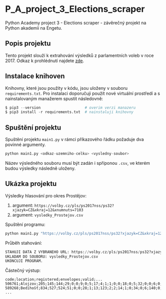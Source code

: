 # P_A_project_3_Elections_scraper
Python Academy project 3 - Elections scraper - závěrečný projekt na Python akademii na Engetu.

## Popis projektu
Tento projekt slouží k extrahování výsledků z parlamentních voleb v roce 2017. Odkaz k prohlédnutí najdete [zde](https://volby.cz/pls/ps2017nss/ps3?xjazyk=CZ).

## Instalace knihoven
Knihovny, které jsou použity v kódu, jsou uloženy v souboru `requirements.txt`. Pro instalaci doporučuji použít nové virtuální prostředí a s nainstalovaným manažerem spustit následovně:
```python
$ pip3 --version                    # overim verzi manazeru
$ pip3 install -r requirements.txt  # nainstaluji knihovny
```
## Spuštění projektu
Spuštění projektu `main1.py` v rámci příkazového řádku požaduje dva povinné argumenty.
```python
python main1.py <odkaz-uzemniho-celku> <vysledny-soubor>
```
Název výsledného souboru musí být zadán i spříponou `.csv`, ve kterém budou výsledky následně uloženy.

## Ukázka projektu
Výsledky hlasování pro okres Prostějov:
  1. argument: `https://volby.cz/pls/ps2017nss/ps32?xjazyk=CZ&xkraj=12&xnumnuts=7103`
  2. argument: `vysledky_Prostejov.csv`
     
Spuštění programu:
```python
python main1.py "https://volby.cz/pls/ps2017nss/ps32?xjazyk=CZ&xkraj=12&xnumnuts=7103" vysledky_Prostejov.csv
```
Průběh stahování:
```python
STAHUJI DATA Z VYBRANEHO URL: https://volby.cz/pls/ps2017nss/ps32?xjazyk=CZ&xkraj=12&xnumnuts=7103
UKLADAM DO SOUBORU: vysledky_Prostejov.csv
UKONCUJI PROGRAM.
```
Částečný výstup:
```
code;location;registered;envelopes;valid;...
506761;Alojzov;205;145;144;29;0;0;9;0;5;17;4;1;1;0;0;18;0;5;32;0;0;6;0;0;1;1;15;0
589268;Bedihošť;834;527;524;51;0;0;28;1;13;123;2;2;14;1;0;34;0;6;140;0;0;26;0;0;0;0;82;1
...
```
